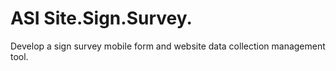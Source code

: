 # ASI Site.Sign.Survey.
Develop a sign survey mobile form and website data collection management tool.
